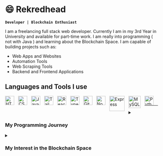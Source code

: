 # 😄 Rekredhead
**`Developer | Blockchain Enthusiast`**

I am a freelancing full stack web developer. Currently I am in my 3rd Year in University and available for part-time work.
I am really into programming ( not with Java ) and learning about the Blockchain Space.
I am capable of building projects such as:
- Web Apps and Websites
- Automation Tools
- Web Scraping Tools
- Backend and Frontend Applications

## Languages and Tools I use
<img align="left" width="30px" style="padding-right:10px;" title="HTML" alt="HTML" src="https://cdn.jsdelivr.net/gh/devicons/devicon/icons/html5/html5-plain.svg" />
<img align="left" width="30px" style="padding-right:10px;" title="CSS" alt="CSS" src="https://cdn.jsdelivr.net/gh/devicons/devicon/icons/css3/css3-plain.svg" />
<img align="left" width="30px" style="padding-right:10px;" title="JavaScript" alt="JavaScript" src="https://cdn.jsdelivr.net/gh/devicons/devicon/icons/javascript/javascript-plain.svg" />
<img align="left" width="30px" style="padding-right:10px;" title="Tailwindcss" alt="Tailwindcss" src="https://cdn.jsdelivr.net/gh/devicons/devicon/icons/tailwindcss/tailwindcss-plain.svg" />
<img align="left" width="30px" style="padding-right:10px;" title="React" alt="React" src="https://cdn.jsdelivr.net/gh/devicons/devicon/icons/react/react-original.svg" />
<img align="left" width="30px" style="padding-right:10px;" title="Typescript" alt="TypeScript" src="https://cdn.jsdelivr.net/gh/devicons/devicon/icons/typescript/typescript-plain.svg" />
<img align="left" width="30px" style="padding-right:10px;" title="Git" alt="Git" src="https://cdn.jsdelivr.net/gh/devicons/devicon/icons/git/git-original.svg" />
<img align="left" width="30px" style="padding-right:10px;" title="NodeJS" alt="NodeJS" src="https://cdn.jsdelivr.net/gh/devicons/devicon/icons/nodejs/nodejs-original.svg" />
<img align="left" width="50px" style="padding-right:10px;" title="ExpressJs" alt="Express" src="https://i.cloudup.com/zfY6lL7eFa-3000x3000.png" />
<img align="left" width="40px" style="padding-right:10px;" title="MySQL" alt="MySQL" src="https://cdn.jsdelivr.net/gh/devicons/devicon/icons/mysql/mysql-original-wordmark.svg" />
<img align="left" width="30px" style="padding-right:10px;" title="Python" alt="Python" src="https://cdn.jsdelivr.net/gh/devicons/devicon/icons/python/python-plain.svg" />
<br />
<hr />


<details>
<summary><h3>My Programming Journey </h3></summary>
<ul>
  <li>
    When I started coding, I used to build and program small robots using Arduino although, I saw it more as a hobby and didn't take it very seriously
  </li>
  <li>
    I used to build Obstacle Avoiding bots, a simple RC car, a mini piano using buttons, etc. to name a few. Since I was working with Arduino, I had to learn about C++ programming, which helped so much in understanding
    programming concepts as I grew up. I also learned about a few maths concepts like Matrices ( which I never want to look at again ). Building my own projects however the way I wanted, was the reason why I loved it so
    much
  </li>
  <li>
    Once I turned 17, I decided to focus more on coding and I moved towards Web Development and Blockchain Development, which is where I am currently at
  </li>
  <li>
    I realized that Embedded Systems programming was quite a tough field since you need to buy physical hardware and there were not many jobs involved with it (in my country), which is why I moved onto Web Dev
  </li>
  <li>
    Web Dev. was such a new field for me and I had no idea what was going on, I made so many mistakes when building projects. After a few months, I adapted to it well and even learned about backend development
  </li>
  <li>
    Making full stack apps such as a Student Management System and programs to automate my part-time work, gave SO much motivation to continue up this line
  </li>
</ul>
</details>

<details>
<summary><h3>My Interest in the Blockchain Space </h3></summary>
<ul>
  <li>
    I usually stay up-to-date on the latest crypto and blockchain news and interacting with a few blockchain devs. on LinkedIn
  </li>
  <li>
    When I learned more about the world's financial system and governance, I understood how flawed this system really is. Which is what inspired me to involve with Blockchain Development
  </li>
  <li>
    A Decentralized system where the community has control over the system rather than a specific group of people. A system with transparency, high-security, less governance and the users having ownership of their own data
  </li>
  <li>
    Seeing how the Blockchain system works, I really want it to succeed and fix the current financial system. Seeing how fast the community is growing and how important for this sort of system to be adopted, I too want to make it successful and be a part of it
  </li>
</ul>
</details>
